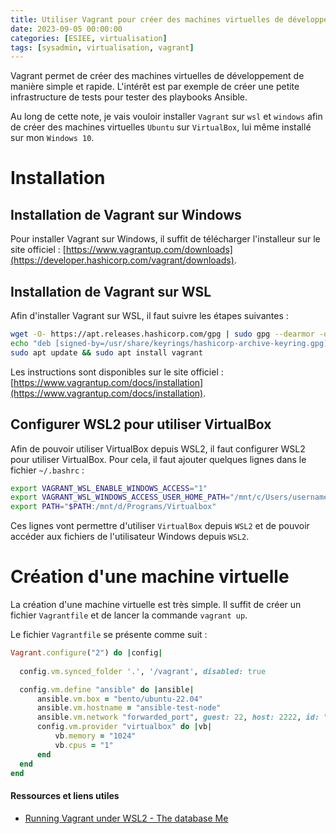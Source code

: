 ```yaml
---
title: Utiliser Vagrant pour créer des machines virtuelles de développement
date: 2023-09-05 00:00:00
categories: [ESIEE, virtualisation]
tags: [sysadmin, virtualisation, vagrant]
---
```


Vagrant permet de créer des machines virtuelles de développement de manière simple et rapide. L'intérêt est par exemple de créer une petite infrastructure de tests pour tester des playbooks Ansible.

Au long de cette note, je vais vouloir installer `Vagrant` sur `wsl` et `windows` afin de créer des machines virtuelles `Ubuntu` sur `VirtualBox`, lui même installé sur mon `Windows 10`.

# Installation

## Installation de Vagrant sur Windows

Pour installer Vagrant sur Windows, il suffit de télécharger l'installeur sur le site officiel : [https://www.vagrantup.com/downloads](https://developer.hashicorp.com/vagrant/downloads).

## Installation de Vagrant sur WSL

Afin d'installer Vagrant sur WSL, il faut suivre les étapes suivantes :

```bash
wget -O- https://apt.releases.hashicorp.com/gpg | sudo gpg --dearmor -o /usr/share/keyrings/hashicorp-archive-keyring.gpg
echo "deb [signed-by=/usr/share/keyrings/hashicorp-archive-keyring.gpg] https://apt.releases.hashicorp.com $(lsb_release -cs) main" | sudo tee /etc/apt/sources.list.d/hashicorp.list
sudo apt update && sudo apt install vagrant
```

Les instructions sont disponibles sur le site officiel : [https://www.vagrantup.com/docs/installation](https://www.vagrantup.com/docs/installation).

## Configurer WSL2 pour utiliser VirtualBox

Afin de pouvoir utiliser VirtualBox depuis WSL2, il faut configurer WSL2 pour utiliser VirtualBox. Pour cela, il faut ajouter quelques lignes dans le fichier `~/.bashrc` :

```bash
export VAGRANT_WSL_ENABLE_WINDOWS_ACCESS="1"
export VAGRANT_WSL_WINDOWS_ACCESS_USER_HOME_PATH="/mnt/c/Users/username/"
export PATH="$PATH:/mnt/d/Programs/Virtualbox"
```

Ces lignes vont permettre d'utiliser `VirtualBox` depuis `WSL2` et de pouvoir accéder aux fichiers de l'utilisateur Windows depuis `WSL2`.

# Création d'une machine virtuelle

La création d'une machine virtuelle est très simple. Il suffit de créer un fichier `Vagrantfile` et de lancer la commande `vagrant up`.

Le fichier `Vagrantfile` se présente comme suit :

```ruby
Vagrant.configure("2") do |config|
  
  config.vm.synced_folder '.', '/vagrant', disabled: true

  config.vm.define "ansible" do |ansible|
      ansible.vm.box = "bento/ubuntu-22.04"
      ansible.vm.hostname = "ansible-test-node"
      ansible.vm.network "forwarded_port", guest: 22, host: 2222, id: "ssh"
      config.vm.provider "virtualbox" do |vb|
          vb.memory = "1024"
          vb.cpus = "1" 
      end
  end
end
```

#### Ressources et liens utiles

- [Running Vagrant under WSL2 - The database Me](https://thedatabaseme.de/2022/02/20/vagrant-up-running-vagrant-under-wsl2/)